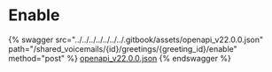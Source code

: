 # Enable

{% swagger src="../../../../../../../.gitbook/assets/openapi_v22.0.0.json" path="/shared_voicemails/{id}/greetings/{greeting_id}/enable" method="post" %}
[openapi_v22.0.0.json](../../../../../../../.gitbook/assets/openapi_v22.0.0.json)
{% endswagger %}

